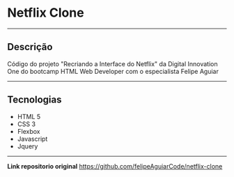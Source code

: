 # Netflix Clone
---
## Descrição

Código do projeto "Recriando a Interface do Netflix" da Digital Innovation One do bootcamp HTML Web Developer com o especialista Felipe Aguiar

---
## Tecnologias
- HTML 5
- CSS 3
- Flexbox
- Javascript
- Jquery

---
**Link repositorio original** https://github.com/felipeAguiarCode/netflix-clone
